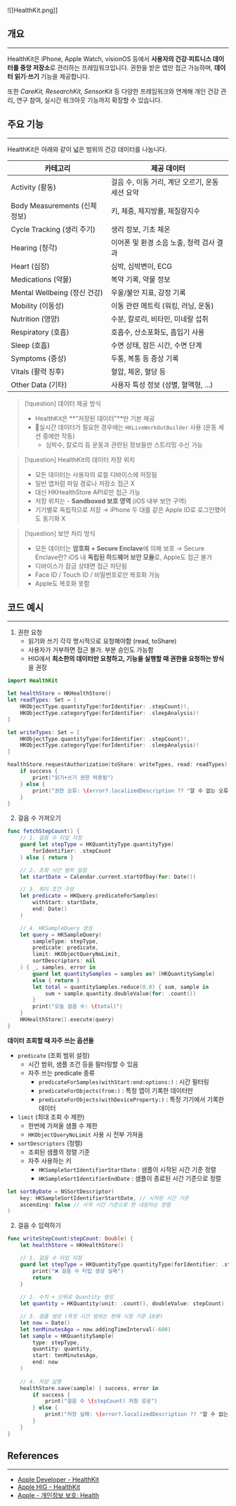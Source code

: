 
![[HealthKit.png]]

## 개요
---
HealthKit은 iPhone, Apple Watch, visionOS 등에서 **사용자의 건강·피트니스 데이터를 중앙 저장소**로 관리하는 프레임워크입니다. 권한을 받은 앱만 접근 가능하며, **데이터 읽기·쓰기** 기능을 제공합니다.

또한 *CareKit, ResearchKit, SensorKit* 등 다양한 프레임워크와 연계해 개인 건강 관리, 연구 참여, 실시간 워크아웃 기능까지 확장할 수 있습니다.


## 주요 기능
---
HealthKit은 아래와 같이 넓은 범위의 건강 데이터를 나눕니다.

| 카테고리                      | 제공 데이터                        |
| ------------------------- | ----------------------------- |
| Activity (활동)             | 걸음 수, 이동 거리, 계단 오르기, 운동 세션 요약 |
| Body Measurements (신체 정보) | 키, 체중, 체지방률, 체질량지수            |
| Cycle Tracking (생리 주기)    | 생리 정보, 기초 체온                  |
| Hearing (청각)              | 이어폰 및 환경 소음 노출, 청력 검사 결과      |
| Heart (심장)                | 심박, 심박변이, ECG                 |
| Medications (약물)          | 복약 기록, 약물 정보                  |
| Mental Wellbeing (정신 건강)  | 우울/불안 지표, 감정 기록               |
| Mobility (이동성)            | 이동 관련 메트릭 (워킹, 러닝, 운동)        |
| Nutrition (영양)            | 수분, 칼로리, 비타민, 미네랄 섭취          |
| Respiratory (호흡)          | 호흡수, 산소포화도, 흡입기 사용            |
| Sleep (호흡)                | 수면 상태, 잠든 시간, 수면 단계           |
| Symptoms (증상)             | 두통, 복통 등 증상 기록                |
| Vitals (활력 징후)            | 혈압, 체온, 혈당 등                  |
| Other Data (기타)           | 사용자 특성 정보 (성별, 혈액형, ...)      |

>[!question] 데이터 제공 방식
>* HealthKit은 **"저장된 데이터"**만 기본 제공
>* 실시간 데이터가 필요한 경우에는 `HKLiveWorkOutBuilder` 사용 (운동 세션 중에만 작동)
>	* 심박수, 칼로리 등 운동과 관련된 정보들만 스트리밍 수신 가능

>[!question] HealthKit의 데이터 저장 위치
>* 모든 데이터는 사용자의 로컬 디바이스에 저장됨
>* 일반 앱처럼 파일 경로나 저장소 접근 X
>* 대신 HKHealthStore API로만 접근 가능
>* 저장 위치는 - **Sandboxed 보호 영역** (iOS 내부 보안 구역)
>* 기기별로 독립적으로 저장 → iPhone 두 대를 같은 Apple ID로 로그인했어도 동기화 X

>[!question] 보안 처리 방식
>- 모든 데이터는 **암호화 + Secure Enclave**에 의해 보호
>→ Secure Enclave란? iOS 내 **독립된 하드웨어 보안 모듈**로, Apple도 접근 불가
>- 디바이스가 잠금 상태면 접근 차단됨
>- Face ID / Touch ID / 비밀번호로만 복호화 가능
>- Apple도 복호화 못함


## 코드 예시
---
1. 권한 요청
	* 읽기와 쓰기 각각 명시적으로 요청해야함 (read, toShare)
	* 사용자가 거부하면 접근 불가. 부분 승인도 가능함
	* HIG에서 **최소한의 데이터만 요청하고, 기능을 실행할 때 권한을 요청하는 방식**을 권장
	
```Swift
import HealthKit

let healthStore = HKHealthStore()
let readTypes: Set = [
    HKObjectType.quantityType(forIdentifier: .stepCount)!,
    HKObjectType.categoryType(forIdentifier: .sleepAnalysis)!
]

let writeTypes: Set = [
    HKObjectType.quantityType(forIdentifier: .stepCount)!,
    HKObjectType.categoryType(forIdentifier: .sleepAnalysis)!
]

healthStore.requestAuthorization(toShare: writeTypes, read: readTypes) { success, error in
    if success {
        print("읽기+쓰기 권한 허용됨")
    } else {
		print("권한 오류: \(error?.localizedDescription ?? "알 수 없는 오류")")
    }
}
```

2. 걸음 수 가져오기

```Swift
func fetchStepCount() {
    // 1. 걸음 수 타입 지정
    guard let stepType = HKQuantityType.quantityType(
        forIdentifier: .stepCount
    ) else { return }

    // 2. 조회 시간 범위 설정
    let startDate = Calendar.current.startOfDay(for: Date())

    // 3. 쿼리 조건 구성
    let predicate = HKQuery.predicateForSamples(
        withStart: startDate,
        end: Date()
    )

    // 4. HKSampleQuery 생성
    let query = HKSampleQuery(
        sampleType: stepType, 
        predicate: predicate, 
        limit: HKObjectQueryNoLimit, 
        sortDescriptors: nil
    ) { _, samples, error in
        guard let quantitySamples = samples as? [HKQuantitySample]
        else { return } 
        let total = quantitySamples.reduce(0.0) { sum, sample in
            sum + sample.quantity.doubleValue(for: .count())
        } 
        print("오늘 걸음 수: \(total)")
    }
    HKHealthStore().execute(query) 
}
```

**데이터 조회할 때 자주 쓰는 옵션들**
* `predicate` (조회 범위 설정)
	* 시간 범위, 샘플 조건 등을 필터링할 수 있음
	* 자주 쓰는 predicate 종류
		- `predicateForSamples(withStart:end:options:)` : 시간 필터링
	    - `predicateForObjects(from:)` : 특정 앱이 기록한 데이터만
	    - `predicateForObjects(withDeviceProperty:)` : 특정 기기에서 기록한 데이터
* `limit` (최대 조회 수 제한)
	* 한번에 가져올 샘플 수 제한
	* `HKObjectQueryNoLimit` 사용 시 전부 가져옴
* `sortDescriptors` (정렬)
	* 조회된 샘플의 정렬 기준 
	* 자주 사용하는 키
		* `HKSampleSortIdentifierStartDate` : 샘플이 시작된 시간 기준 정렬
		* `HKSampleSortIdentifierEndDate` : 샘플이 종료된 시간 기준으로 정렬

```Swift
let sortByDate = NSSortDescriptor(
    key: HKSampleSortIdentifierStartDate, // 시작된 시간 기준
    ascending: false // 시작 시간 기준으로 한 내림차순 정렬
)
```


2. 걸음 수 입력하기

```Swift
func writeStepCount(stepCount: Double) {
    let healthStore = HKHealthStore()

    // 1. 걸음 수 타입 지정
    guard let stepType = HKQuantityType.quantityType(forIdentifier: .stepCount) else {
        print("❌ 걸음 수 타입 생성 실패")
        return
    }
    
    // 2. 수치 + 단위로 Quantity 생성
    let quantity = HKQuantity(unit: .count(), doubleValue: stepCount)

    // 3. 샘플 생성 (측정 시간 범위는 현재 시점 기준 10분)
    let now = Date()
    let tenMinutesAgo = now.addingTimeInterval(-600)
    let sample = HKQuantitySample(
        type: stepType,
        quantity: quantity,
        start: tenMinutesAgo,
        end: now
    )
    
    // 4. 저장 실행
    healthStore.save(sample) { success, error in
        if success {
            print("걸음 수 \(stepCount) 저장 성공")
        } else {
            print("저장 실패: \(error?.localizedDescription ?? "알 수 없는 오류")")
        }
    }
}
```


## References
---
* [Apple Developer - HealthKit](https://developer.apple.com/documentation/healthkit)
* [Apple HIG - HealthKit](https://developer.apple.com/design/human-interface-guidelines/healthkit)
* [Apple - 개인정보 보호: Health](https://www.apple.com/privacy/features/)
